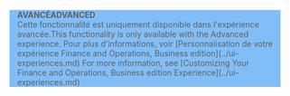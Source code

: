 <blockquote STYLE="background: #81BEF7;border-left:None"><span data-ttu-id="b8bab-101"><b>AVANCÉ</b></span><span class="sxs-lookup"><span data-stu-id="b8bab-101"><b>ADVANCED</b></span></span><br /><span data-ttu-id="b8bab-102">Cette fonctionnalité est uniquement disponible dans l'expérience avancée.</span><span class="sxs-lookup"><span data-stu-id="b8bab-102">This functionality is only available with the Advanced experience.</span></span> <span data-ttu-id="b8bab-103">Pour plus d'informations, voir [Personnalisation de votre expérience Finance and Operations, Business edition](../ui-experiences.md) </span><span class="sxs-lookup"><span data-stu-id="b8bab-103">For more information, see [Customizing Your Finance and Operations, Business edition  Experience](../ui-experiences.md) </span></span></blockquote>
